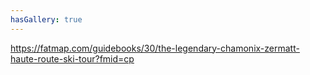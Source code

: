 ```yaml
---
hasGallery: true
---
```


https://fatmap.com/guidebooks/30/the-legendary-chamonix-zermatt-haute-route-ski-tour?fmid=cp